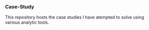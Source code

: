### Case-Study
This repository hosts the case studies I have atempted to solve using various analytic tools.
